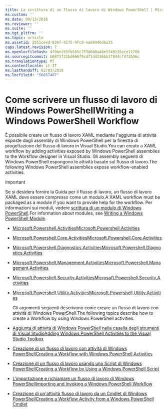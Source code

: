 ```yaml
---
title: La scrittura di un flusso di lavoro di Windows PowerShell | Microsoft Docs
ms.custom: ''
ms.date: 09/13/2016
ms.reviewer: ''
ms.suite: ''
ms.tgt_pltfrm: ''
ms.topic: article
ms.assetid: 2551ceed-836f-4275-9fc0-ea68446d6a35
caps.latest.revision: 7
ms.openlocfilehash: 4f0be193fb5b5c753d040a48e5f49235ece11708
ms.sourcegitcommit: b6871f21bd666f9cd71dd336bb3f844cf472b56c
ms.translationtype: MT
ms.contentlocale: it-IT
ms.lasthandoff: 02/03/2019
ms.locfileid: "56857407"
---
```

# <a name="writing-a-windows-powershell-workflow"></a><span data-ttu-id="b1e3b-102">Come scrivere un flusso di lavoro di Windows PowerShell</span><span class="sxs-lookup"><span data-stu-id="b1e3b-102">Writing a Windows PowerShell Workflow</span></span>

<span data-ttu-id="b1e3b-103">È possibile creare un flusso di lavoro XAML mediante l'aggiunta di attività esposte dagli assembly di Windows PowerShell per la finestra di progettazione del flusso di lavoro in Visual Studio.</span><span class="sxs-lookup"><span data-stu-id="b1e3b-103">You can create a XAML workflow by adding activities exposed by Windows PowerShell assemblies to the Workflow designer in Visual Studio.</span></span> <span data-ttu-id="b1e3b-104">Gli assembly seguenti di Windows PowerShell espongono le attività basate sul flusso di lavoro.</span><span class="sxs-lookup"><span data-stu-id="b1e3b-104">The following Windows PowerShell assemblies expose workflow-enabled activities.</span></span>

> [!IMPORTANT]
> <span data-ttu-id="b1e3b-105">Se si desidera fornire la Guida per il flusso di lavoro, un flusso di lavoro XAML deve essere compresso come un modulo.</span><span class="sxs-lookup"><span data-stu-id="b1e3b-105">A XAML workflow must be packaged as a module if you want to provide help for the workflow.</span></span> <span data-ttu-id="b1e3b-106">Per informazioni sui moduli, vedere [scrittura di un modulo di Windows PowerShell](../module/writing-a-windows-powershell-module.md).</span><span class="sxs-lookup"><span data-stu-id="b1e3b-106">For information about modules, see [Writing a Windows PowerShell Module](../module/writing-a-windows-powershell-module.md).</span></span>

- [<span data-ttu-id="b1e3b-107">Microsoft.Powershell.Activities</span><span class="sxs-lookup"><span data-stu-id="b1e3b-107">Microsoft.Powershell.Activities</span></span>](/dotnet/api/Microsoft.PowerShell.Activities)

- [<span data-ttu-id="b1e3b-108">Microsoft.Powershell.Core.Activities</span><span class="sxs-lookup"><span data-stu-id="b1e3b-108">Microsoft.Powershell.Core.Activities</span></span>](/dotnet/api/Microsoft.PowerShell.Core.Activities)

- [<span data-ttu-id="b1e3b-109">Microsoft.Powershell.Diagnostics.Activities</span><span class="sxs-lookup"><span data-stu-id="b1e3b-109">Microsoft.Powershell.Diagnostics.Activities</span></span>](/dotnet/api/Microsoft.PowerShell.Diagnostics.Activities)

- [<span data-ttu-id="b1e3b-110">Microsoft.Powershell.Management.Activities</span><span class="sxs-lookup"><span data-stu-id="b1e3b-110">Microsoft.Powershell.Management.Activities</span></span>](/dotnet/api/Microsoft.PowerShell.Management.Activities)

- [<span data-ttu-id="b1e3b-111">Microsoft.Powershell.Security.Activities</span><span class="sxs-lookup"><span data-stu-id="b1e3b-111">Microsoft.Powershell.Security.Activities</span></span>](/dotnet/api/Microsoft.PowerShell.Security.Activities)

- [<span data-ttu-id="b1e3b-112">Microsoft.Powershell.Utility.Activities</span><span class="sxs-lookup"><span data-stu-id="b1e3b-112">Microsoft.Powershell.Utility.Activities</span></span>](/dotnet/api/Microsoft.PowerShell.Utility.Activities)

  <span data-ttu-id="b1e3b-113">Gli argomenti seguenti descrivono come creare un flusso di lavoro con attività di Windows PowerShell.</span><span class="sxs-lookup"><span data-stu-id="b1e3b-113">The following topics describe how to create a Workflow by using Windows PowerShell activities.</span></span>

- [<span data-ttu-id="b1e3b-114">Aggiunta di attività di Windows PowerShell nella casella degli strumenti di Visual Studio</span><span class="sxs-lookup"><span data-stu-id="b1e3b-114">Adding Windows PowerShell Activities to the Visual Studio Toolbox</span></span>](./adding-windows-powershell-activities-to-the-visual-studio-toolbox.md)

- [<span data-ttu-id="b1e3b-115">Creazione di un flusso di lavoro con attività di Windows PowerShell</span><span class="sxs-lookup"><span data-stu-id="b1e3b-115">Creating a Workflow with Windows PowerShell Activities</span></span>](./creating-a-workflow-with-windows-powershell-activities.md)

- [<span data-ttu-id="b1e3b-116">Creazione di un flusso di lavoro usando uno Script di Windows PowerShell</span><span class="sxs-lookup"><span data-stu-id="b1e3b-116">Creating a Workflow by Using a Windows PowerShell Script</span></span>](./creating-a-workflow-by-using-a-windows-powershell-script.md)

- [<span data-ttu-id="b1e3b-117">L'importazione e richiamare un flusso di lavoro di Windows PowerShell</span><span class="sxs-lookup"><span data-stu-id="b1e3b-117">Importing and Invoking a Windows PowerShell Workflow</span></span>](./importing-and-invoking-a-windows-powershell-workflow.md)

- [<span data-ttu-id="b1e3b-118">Creazione di un'attività flusso di lavoro da un Cmdlet di Windows PowerShell</span><span class="sxs-lookup"><span data-stu-id="b1e3b-118">Creating a Workflow Activity from a Windows PowerShell Cmdlet</span></span>](./creating-a-workflow-activity-from-a-windows-powershell-cmdlet.md)